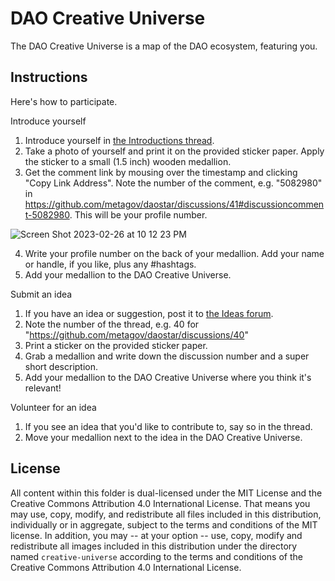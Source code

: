 # DAO Creative Universe
The DAO Creative Universe is a map of the DAO ecosystem, featuring you.

## Instructions
Here's how to participate.

Introduce yourself
1. Introduce yourself in [the Introductions thread](https://github.com/metagov/daostar/discussions/41).
2. Take a photo of yourself and print it on the provided sticker paper. Apply the sticker to a small (1.5 inch) wooden medallion.
3. Get the comment link by mousing over the timestamp and clicking "Copy Link Address". Note the number of the comment, e.g. "5082980" in https://github.com/metagov/daostar/discussions/41#discussioncomment-5082980. This will be your profile number.

![Screen Shot 2023-02-26 at 10 12 23 PM](https://user-images.githubusercontent.com/9309884/221479614-5e3f5c5e-dd6d-4a4a-bacf-0be8f52c12ea.png)

4. Write your profile number on the back of your medallion. Add your name or handle, if you like, plus any #hashtags.
5. Add your medallion to the DAO Creative Universe.

<!-- 6. If your organization is a member of DAOstar One, add a little star. (Other categories will be coming.) -->

Submit an idea
1. If you have an idea or suggestion, post it to [the Ideas forum](https://github.com/metagov/daostar/discussions/categories/ideas).
2. Note the number of the thread, e.g. 40 for "https://github.com/metagov/daostar/discussions/40"
3. Print a sticker on the provided sticker paper.
4. Grab a medallion and write down the discussion number and a super short description.
5. Add your medallion to the DAO Creative Universe where you think it's relevant!

Volunteer for an idea
1. If you see an idea that you'd like to contribute to, say so in the thread.
2. Move your medallion next to the idea in the DAO Creative Universe.

## License
All content within this folder is dual-licensed under the MIT License and the Creative Commons Attribution 4.0 International License. That means you may use, copy, modify, and redistribute all files included in this distribution, individually or in aggregate, subject to the terms and conditions of the MIT license. In addition, you may -- at your option -- use, copy, modify and redistribute all images included in this distribution under the directory named `creative-universe` according to the terms and conditions of the Creative Commons Attribution 4.0 International License.
